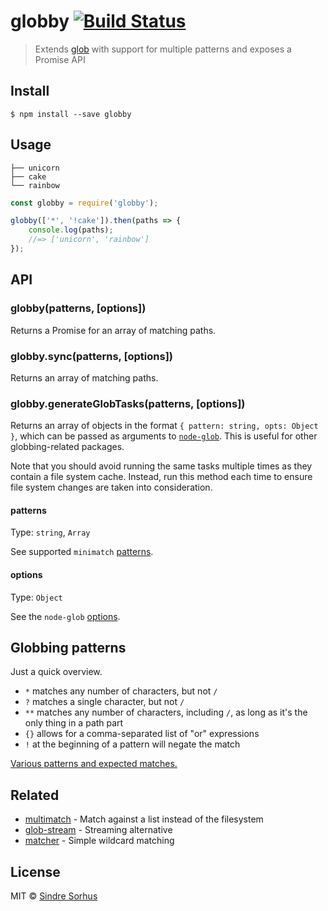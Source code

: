 # globby [![Build Status](https://travis-ci.org/sindresorhus/globby.svg?branch=master)](https://travis-ci.org/sindresorhus/globby)

> Extends [glob](https://github.com/isaacs/node-glob) with support for multiple patterns and exposes a Promise API


## Install

```
$ npm install --save globby
```


## Usage

```
├── unicorn
├── cake
└── rainbow
```

```js
const globby = require('globby');

globby(['*', '!cake']).then(paths => {
	console.log(paths);
	//=> ['unicorn', 'rainbow']
});
```


## API

### globby(patterns, [options])

Returns a Promise for an array of matching paths.

### globby.sync(patterns, [options])

Returns an array of matching paths.

### globby.generateGlobTasks(patterns, [options])

Returns an array of objects in the format `{ pattern: string, opts: Object }`, which can be passed as arguments to [`node-glob`](https://github.com/isaacs/node-glob). This is useful for other globbing-related packages.

Note that you should avoid running the same tasks multiple times as they contain a file system cache. Instead, run this method each time to ensure file system changes are taken into consideration.

#### patterns

Type: `string`, `Array`

See supported `minimatch` [patterns](https://github.com/isaacs/minimatch#usage).

#### options

Type: `Object`

See the `node-glob` [options](https://github.com/isaacs/node-glob#options).


## Globbing patterns

Just a quick overview.

- `*` matches any number of characters, but not `/`
- `?` matches a single character, but not `/`
- `**` matches any number of characters, including `/`, as long as it's the only thing in a path part
- `{}` allows for a comma-separated list of "or" expressions
- `!` at the beginning of a pattern will negate the match

[Various patterns and expected matches.](https://github.com/sindresorhus/multimatch/blob/master/test.js)


## Related

- [multimatch](https://github.com/sindresorhus/multimatch) - Match against a list instead of the filesystem
- [glob-stream](https://github.com/wearefractal/glob-stream) - Streaming alternative
- [matcher](https://github.com/sindresorhus/matcher) - Simple wildcard matching


## License

MIT © [Sindre Sorhus](https://sindresorhus.com)
